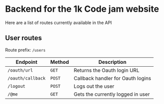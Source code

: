 # Backend for the 1k Code jam website

Here are a list of routes currently available in the API

## User routes

Route prefix: `/users`

| Endpoint          | Method | Description                       |
| ----------------- | ------ | --------------------------------- |
| `/oauth/url`      | `GET`  | Returns the Oauth login URL       |
| `/oauth/callback` | `POST` | Callback handler for Oauth logins |
| `/logout`         | `POST` | Logs out the user                 |
| `/@me`            | `GET`  | Gets the currently logged in user |
